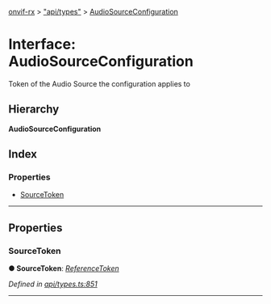 [onvif-rx](../README.md) > ["api/types"](../modules/_api_types_.md) > [AudioSourceConfiguration](../interfaces/_api_types_.audiosourceconfiguration.md)

# Interface: AudioSourceConfiguration

Token of the Audio Source the configuration applies to

## Hierarchy

**AudioSourceConfiguration**

## Index

### Properties

* [SourceToken](_api_types_.audiosourceconfiguration.md#sourcetoken)

---

## Properties

<a id="sourcetoken"></a>

###  SourceToken

**● SourceToken**: *[ReferenceToken](../modules/_api_types_.md#referencetoken)*

*Defined in [api/types.ts:851](https://github.com/patrickmichalina/onvif-rx/blob/f117e44/src/api/types.ts#L851)*

___

